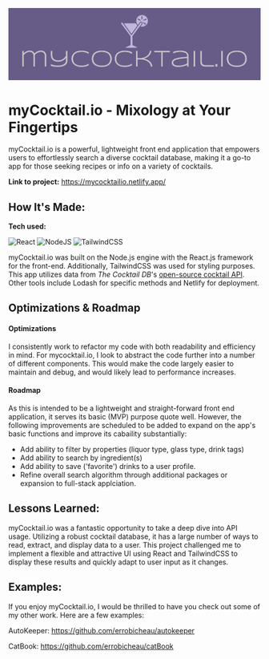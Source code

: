 ![myCocktail.io Logo](public/images/logos/cover.png)
# myCocktail.io - Mixology at Your Fingertips
myCocktail.io is a powerful, lightweight front end application that empowers users to effortlessly search a diverse cocktail database, making it a go-to app for those seeking recipes or info on a variety of cocktails.

**Link to project:** https://mycocktailio.netlify.app/

## How It's Made:

**Tech used:** 

![React](https://img.shields.io/badge/react-%2320232a.svg?style=for-the-badge&logo=react&logoColor=%2361DAFB) ![NodeJS](https://img.shields.io/badge/node.js-6DA55F?style=for-the-badge&logo=node.js&logoColor=white) ![TailwindCSS](https://img.shields.io/badge/tailwindcss-%2338B2AC.svg?style=for-the-badge&logo=tailwind-css&logoColor=white)

myCocktail.io was built on the Node.js engine with the React.js framework for the front-end. Additionally, TailwindCSS was used for styling purposes. This app utilizes data from *The Cocktail DB*'s [open-source cocktail API](https://www.thecocktaildb.com/api.php). Other tools include Lodash for specific methods and Netlify for deployment.

## Optimizations & Roadmap

#### Optimizations
I consistently work to refactor my code with both readability and efficiency in mind. For mycocktail.io, I look to abstract the code further into a number of different components. This would make the code largely easier to maintain and debug, and would likely lead to performance increases.

#### Roadmap
As this is intended to be a lightweight and straight-forward front end application, it serves its basic (MVP) purpose quote well. However, the following improvements are scheduled to be added to expand on the app's basic functions and improve its cabaility substantially:
- Add ability to filter by properties (liquor type, glass type, drink tags)
- Add ability to search by ingredient(s)
- Add  ability to save ('favorite') drinks to a user profile.
- Refine overall search algorithm through additional packages or expansion to full-stack applciation.

## Lessons Learned:

myCocktail.io was a fantastic opportunity to take a deep dive into API usage. Utilizing a robust cocktail database, it has a large number of ways to read, extract, and display data to a user. This project challenged me to implement a flexible and attractive UI using React and TailwindCSS to display these results and quickly adapt to user input as it changes.

## Examples:
If you enjoy myCocktail.io, I would be thrilled to have you check out some of my other work. Here are a few examples:

AutoKeeper: https://github.com/errobicheau/autokeeper

CatBook: https://github.com/errobicheau/catBook



